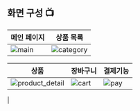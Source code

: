 ## 화면 구성 📺

| 메인 페이지 | 상품 목록 |
| --- | --- |
| ![main](https://github.com/user-attachments/assets/2b09c5c7-e48d-4c3f-8912-b5ed5aa8ab3f) | ![category](https://github.com/user-attachments/assets/4dbed2a4-531b-480a-9dd4-6f2ee0b305fd) |

| 상품 | 장바구니 | 결제기능 |
| --- | --- | --- |
| ![product_detail](https://github.com/user-attachments/assets/0f3132c6-65a1-42dd-abd2-22bc4978df85) | ![cart](https://github.com/user-attachments/assets/b406fe48-9779-454f-b3fd-7473637691e4) | ![pay](https://github.com/user-attachments/assets/9ee50f58-58ac-4e72-898a-90984ea1e0bb) |
|